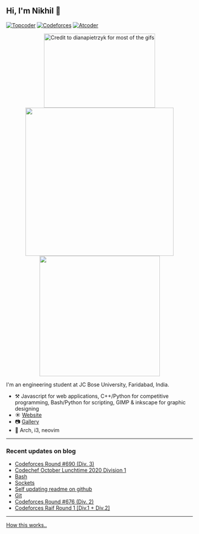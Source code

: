 ## Hi, I'm Nikhil :wave: 
 [![Topcoder](https://run.kaist.ac.kr/badges/topcoder/nikhil1_raghav.svg)](https://topcoder.com/members/nikhil1_raghav) [![Codeforces](https://run.kaist.ac.kr/badges/codeforces/nikhil1_raghav.svg)](https://codeforces.com/profile/nikhil1_raghav) [![Atcoder](https://run.kaist.ac.kr/badges/atcoder/nikhil1_raghav.svg)](https://atcoder.jp/nikhil1_raghav)
 <p align="center">
 <a href="https://nikhilraghav.codes">
  <img src="https://media3.giphy.com/media/j0HBMviGyj3JB14qtB/giphy.gif", width="300", height="200" title="Credit to dianapietrzyk for most of the gifs",/> <br>
  </a>
  <img src="https://github-readme-stats.vercel.app/api?username=nikhil1raghav&show_icons=true&hide_border=true&count_private=true&theme=tokyonight&include_all_commits=true", width="400"/>
  <img src="https://github-readme-stats.vercel.app/api/top-langs/?username=nikhil1raghav&layout=compact&theme=tokyonight&hide_border=true", width="325"/> <br>
  </p>

I'm an engineering student at JC Bose University, Faridabad, India.

- :hammer_and_pick: Javascript for web applications, C++/Python for competitive programming, Bash/Python for scripting, GIMP & inkscape for graphic designing
- :sunny: [Website](https://nikhilraghav.codes)
- :camera: [Gallery](https://gallery.nikhilraghav.codes)
- :seedling: Arch, i3, neovim

---

### Recent updates on blog
<!-- blog starts -->
* [Codeforces Round #690 (Div. 3)](https://nikhilraghav.codes/posts/cf1462/)
* [Codechef October Lunchtime 2020 Division 1](https://nikhilraghav.codes/posts/ltime89/)
* [Bash](https://nikhilraghav.codes/wikipages/bash/)
* [Sockets](https://nikhilraghav.codes/wikipages/sockets/)
* [Self updating readme on github](https://nikhilraghav.codes/posts/selfupdate/)
* [Git](https://nikhilraghav.codes/wikipages/git/)
* [Codeforces Round #676 (Div. 2)](https://nikhilraghav.codes/posts/cf1421/)
* [Codeforces Raif Round 1 [Div.1 + Div.2]](https://nikhilraghav.codes/posts/cf1428/)
<!-- blog ends -->
---
[How this works..](https://nikhilraghav.codes/posts/selfupdate/)



